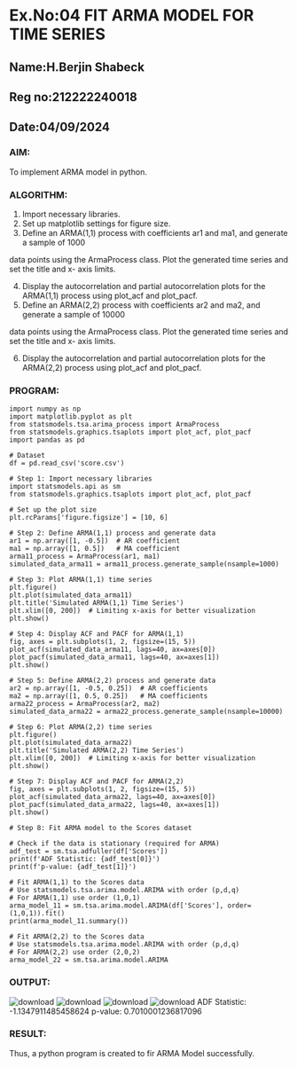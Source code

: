 # Ex.No:04   FIT ARMA MODEL FOR TIME SERIES

## Name:H.Berjin Shabeck
## Reg no:212222240018
## Date:04/09/2024

### AIM:
To implement ARMA model in python.
### ALGORITHM:
1. Import necessary libraries.
2. Set up matplotlib settings for figure size.
3. Define an ARMA(1,1) process with coefficients ar1 and ma1, and generate a sample of 1000

data points using the ArmaProcess class. Plot the generated time series and set the title and x-
axis limits.

4. Display the autocorrelation and partial autocorrelation plots for the ARMA(1,1) process using
plot_acf and plot_pacf.
5. Define an ARMA(2,2) process with coefficients ar2 and ma2, and generate a sample of 10000

data points using the ArmaProcess class. Plot the generated time series and set the title and x-
axis limits.

6. Display the autocorrelation and partial autocorrelation plots for the ARMA(2,2) process using
plot_acf and plot_pacf.
### PROGRAM:
```
import numpy as np
import matplotlib.pyplot as plt
from statsmodels.tsa.arima_process import ArmaProcess
from statsmodels.graphics.tsaplots import plot_acf, plot_pacf
import pandas as pd

# Dataset
df = pd.read_csv('score.csv')

# Step 1: Import necessary libraries
import statsmodels.api as sm
from statsmodels.graphics.tsaplots import plot_acf, plot_pacf

# Set up the plot size
plt.rcParams['figure.figsize'] = [10, 6]

# Step 2: Define ARMA(1,1) process and generate data
ar1 = np.array([1, -0.5])  # AR coefficient
ma1 = np.array([1, 0.5])   # MA coefficient
arma11_process = ArmaProcess(ar1, ma1)
simulated_data_arma11 = arma11_process.generate_sample(nsample=1000)

# Step 3: Plot ARMA(1,1) time series
plt.figure()
plt.plot(simulated_data_arma11)
plt.title('Simulated ARMA(1,1) Time Series')
plt.xlim([0, 200])  # Limiting x-axis for better visualization
plt.show()

# Step 4: Display ACF and PACF for ARMA(1,1)
fig, axes = plt.subplots(1, 2, figsize=(15, 5))
plot_acf(simulated_data_arma11, lags=40, ax=axes[0])
plot_pacf(simulated_data_arma11, lags=40, ax=axes[1])
plt.show()

# Step 5: Define ARMA(2,2) process and generate data
ar2 = np.array([1, -0.5, 0.25])  # AR coefficients
ma2 = np.array([1, 0.5, 0.25])   # MA coefficients
arma22_process = ArmaProcess(ar2, ma2)
simulated_data_arma22 = arma22_process.generate_sample(nsample=10000)

# Step 6: Plot ARMA(2,2) time series
plt.figure()
plt.plot(simulated_data_arma22)
plt.title('Simulated ARMA(2,2) Time Series')
plt.xlim([0, 200])  # Limiting x-axis for better visualization
plt.show()

# Step 7: Display ACF and PACF for ARMA(2,2)
fig, axes = plt.subplots(1, 2, figsize=(15, 5))
plot_acf(simulated_data_arma22, lags=40, ax=axes[0])
plot_pacf(simulated_data_arma22, lags=40, ax=axes[1])
plt.show()

# Step 8: Fit ARMA model to the Scores dataset

# Check if the data is stationary (required for ARMA)
adf_test = sm.tsa.adfuller(df['Scores'])
print(f'ADF Statistic: {adf_test[0]}')
print(f'p-value: {adf_test[1]}')

# Fit ARMA(1,1) to the Scores data
# Use statsmodels.tsa.arima.model.ARIMA with order (p,d,q)
# For ARMA(1,1) use order (1,0,1) 
arma_model_11 = sm.tsa.arima.model.ARIMA(df['Scores'], order=(1,0,1)).fit()
print(arma_model_11.summary())

# Fit ARMA(2,2) to the Scores data
# Use statsmodels.tsa.arima.model.ARIMA with order (p,d,q)
# For ARMA(2,2) use order (2,0,2) 
arma_model_22 = sm.tsa.arima.model.ARIMA
```

### OUTPUT:
![download](https://github.com/user-attachments/assets/1b24a9b0-59b3-4dae-87eb-c0bc3544004b)
![download](https://github.com/user-attachments/assets/ff93cfe0-827d-49d6-b04c-dd8b2f0b8b2c)
![download](https://github.com/user-attachments/assets/08fa20d9-6bf8-4357-969f-70532c7cf7b4)
![download](https://github.com/user-attachments/assets/b4bf57b0-f74e-4c08-85c1-7a27f7591681)
ADF Statistic: -1.1347911485458624
p-value: 0.7010001236817096

### RESULT:
Thus, a python program is created to fir ARMA Model successfully.
